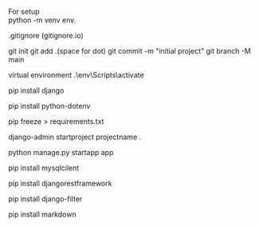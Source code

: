  For setup   
python -m venv env.

.gitignore (gitignore.io)

git init
git add .(space for dot)
git commit  -m "initial project"
git branch -M main

virtual environment
.\env\Scripts\activate

pip install django

pip install python-dotenv

pip freeze > requirements.txt

django-admin startproject projectname  .

python manage.py startapp app

pip install mysqlcilent

pip install djangorestframework

pip install django-filter

pip install markdown
